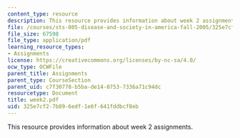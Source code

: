 ```yaml
---
content_type: resource
description: This resource provides information about week 2 assignments.
file: /courses/sts-005-disease-and-society-in-america-fall-2005/325e7cf27b896edf1e6f641fddbcf8eb_week2.pdf
file_size: 67598
file_type: application/pdf
learning_resource_types:
- Assignments
license: https://creativecommons.org/licenses/by-nc-sa/4.0/
ocw_type: OCWFile
parent_title: Assignments
parent_type: CourseSection
parent_uid: c7f30778-b5ba-de14-0753-7336a71c94dc
resourcetype: Document
title: week2.pdf
uid: 325e7cf2-7b89-6edf-1e6f-641fddbcf8eb
---
```

This resource provides information about week 2 assignments.